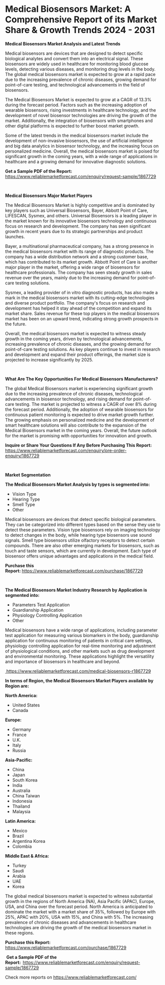 <p><h1>Medical Biosensors Market: A Comprehensive Report of its Market Share & Growth Trends 2024 - 2031</h1></p><p><strong>Medical Biosensors Market Analysis and Latest Trends</strong></p>
<p><p>Medical biosensors are devices that are designed to detect specific biological analytes and convert them into an electrical signal. These biosensors are widely used in healthcare for monitoring blood glucose levels, detecting various diseases, and monitoring drug levels in the body. The global medical biosensors market is expected to grow at a rapid pace due to the increasing prevalence of chronic diseases, growing demand for point-of-care testing, and technological advancements in the field of biosensors.</p><p>The Medical Biosensors Market is expected to grow at a CAGR of 13.3% during the forecast period. Factors such as the increasing adoption of wearable biosensors, rising investments in healthcare technology, and the development of novel biosensor technologies are driving the growth of the market. Additionally, the integration of biosensors with smartphones and other digital platforms is expected to further boost market growth.</p><p>Some of the latest trends in the medical biosensors market include the development of non-invasive biosensors, the use of artificial intelligence and big data analytics in biosensor technology, and the increasing focus on personalized medicine. Overall, the medical biosensors market is poised for significant growth in the coming years, with a wide range of applications in healthcare and a growing demand for innovative diagnostic solutions.</p></p>
<p><strong>Get a Sample PDF of the Report:&nbsp;</strong> <a href="https://www.reliablemarketforecast.com/enquiry/request-sample/1867729">https://www.reliablemarketforecast.com/enquiry/request-sample/1867729</a></p>
<p>&nbsp;</p>
<p><strong>Medical Biosensors Major Market Players</strong></p>
<p><p>The Medical Biosensors Market is highly competitive and is dominated by key players such as Universal Biosensors, Bayer, Abbott Point of Care, LIFESCAN, Sysmex, and others. Universal Biosensors is a leading player in the market known for its innovative biosensors technology and continuous focus on research and development. The company has seen significant growth in recent years due to its strategic partnerships and product launches.</p><p>Bayer, a multinational pharmaceutical company, has a strong presence in the medical biosensors market with its range of diagnostic products. The company has a wide distribution network and a strong customer base, which has contributed to its market growth. Abbott Point of Care is another major player in the market, offering a wide range of biosensors for healthcare professionals. The company has seen steady growth in sales revenue over the years, mainly due to the increasing demand for point-of-care testing solutions.</p><p>Sysmex, a leading provider of in vitro diagnostic products, has also made a mark in the medical biosensors market with its cutting-edge technologies and diverse product portfolio. The company's focus on research and development has helped it stay ahead of the competition and expand its market share. Sales revenue for these top players in the medical biosensors market has been on an upward trend, indicating strong growth prospects in the future.</p><p>Overall, the medical biosensors market is expected to witness steady growth in the coming years, driven by technological advancements, increasing prevalence of chronic diseases, and the growing demand for point-of-care testing solutions. As key players continue to invest in research and development and expand their product offerings, the market size is projected to increase significantly by 2025.</p></p>
<p>&nbsp;</p>
<p><strong>What Are The Key Opportunities For Medical Biosensors Manufacturers?</strong></p>
<p><p>The global Medical Biosensors market is experiencing significant growth due to the increasing prevalence of chronic diseases, technological advancements in biosensor technology, and rising demand for point-of-care testing. The market is projected to witness a CAGR of over 8% during the forecast period. Additionally, the adoption of wearable biosensors for continuous patient monitoring is expected to drive market growth further. The growing emphasis on personalized medicine and the development of smart healthcare solutions will also contribute to the expansion of the Medical Biosensors market in the coming years. Overall, the future outlook for the market is promising with opportunities for innovation and growth.</p></p>
<p><strong>Inquire or Share Your Questions If Any Before Purchasing This Report:</strong> <a href="https://www.reliablemarketforecast.com/enquiry/pre-order-enquiry/1867729">https://www.reliablemarketforecast.com/enquiry/pre-order-enquiry/1867729</a></p>
<p>&nbsp;</p>
<p><strong>Market Segmentation</strong></p>
<p><strong>The Medical Biosensors Market Analysis by types is segmented into:</strong></p>
<p><ul><li>Vision Type</li><li>Hearing Type</li><li>Smell Type</li><li>Other</li></ul></p>
<p><p>Medical biosensors are devices that detect specific biological parameters. They can be categorized into different types based on the sense they use to detect these parameters. Vision type biosensors rely on imaging technology to detect changes in the body, while hearing type biosensors use sound signals. Smell type biosensors utilize olfactory receptors to detect certain compounds. There are also other emerging markets for biosensors, such as touch and taste sensors, which are currently in development. Each type of biosensor offers unique advantages and applications in the medical field.</p></p>
<p><strong>Purchase this Report:&nbsp;</strong><a href="https://www.reliablemarketforecast.com/purchase/1867729">https://www.reliablemarketforecast.com/purchase/1867729</a></p>
<p>&nbsp;</p>
<p><strong>The Medical Biosensors Market Industry Research by Application is segmented into:</strong></p>
<p><ul><li>Parameters Test Application</li><li>Guardianship Application</li><li>Physiology Controlling Application</li><li>Other</li></ul></p>
<p><p>Medical biosensors have a wide range of applications, including parameter test application for measuring various biomarkers in the body, guardianship application for continuous monitoring of patients in critical care settings, physiology controlling application for real-time monitoring and adjustment of physiological conditions, and other markets such as drug development and environmental monitoring. These applications highlight the versatility and importance of biosensors in healthcare and beyond.</p></p>
<p><a href="https://www.reliablemarketforecast.com/medical-biosensors-r1867729">&nbsp;https://www.reliablemarketforecast.com/medical-biosensors-r1867729</a></p>
<p><strong>In terms of Region, the Medical Biosensors Market Players available by Region are:</strong></p>
<p>
    <p> <strong> North America: </strong>
        <ul>
            <li>United States</li>
            <li>Canada</li>
        </ul>
        </p> 
    <p> <strong> Europe: </strong>
        <ul>
            <li>Germany</li>
            <li>France</li>
            <li>U.K.</li>
            <li>Italy</li>
            <li>Russia</li>
        </ul>
        </p> 
    <p> <strong> Asia-Pacific: </strong>
        <ul>
            <li>China</li>
            <li>Japan</li>
            <li>South Korea</li>
            <li>India</li>
            <li>Australia</li>
            <li>China Taiwan</li>
            <li>Indonesia</li>
            <li>Thailand</li>
            <li>Malaysia</li>
        </ul>
        </p> 
    <p> <strong> Latin America: </strong>
        <ul>
            <li>Mexico</li>
            <li>Brazil</li>
            <li>Argentina Korea</li>
            <li>Colombia</li>
        </ul>
        </p> 
    <p> <strong> Middle East & Africa: </strong>
        <ul>
            <li>Turkey</li>
            <li>Saudi</li>
            <li>Arabia</li>
            <li>UAE</li>
            <li>Korea</li>
        </ul>
    </p>
    </p>
<p><p>The global medical biosensors market is expected to witness substantial growth in the regions of North America (NA), Asia Pacific (APAC), Europe, USA, and China over the forecast period. North America is anticipated to dominate the market with a market share of 35%, followed by Europe with 25%, APAC with 20%, USA with 15%, and China with 5%. The increasing prevalence of chronic diseases and advancements in healthcare technologies are driving the growth of the medical biosensors market in these regions.</p></p>
<p><strong>Purchase this Report: </strong><a href="https://www.reliablemarketforecast.com/purchase/1867729">https://www.reliablemarketforecast.com/purchase/1867729</a></p>
<p>&nbsp;<strong>Get a Sample PDF of the Report:&nbsp;&nbsp;</strong><a href="https://www.reliablemarketforecast.com/enquiry/request-sample/1867729">https://www.reliablemarketforecast.com/enquiry/request-sample/1867729</a></p>
<p><strong></strong></p>
<p>Check more reports on <a href="https://www.reliablemarketforecast.com/">https://www.reliablemarketforecast.com/</a></p>
